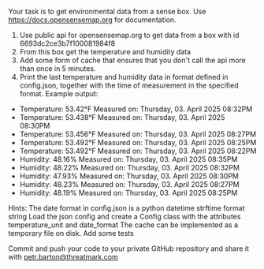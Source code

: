 Your task is to get environmental data from a sense box. Use https://docs.opensensemap.org for documentation.

1. Use public api for opensensemap.org to get data from a box with id 6693dc2ce3b7f100081984f8
2. From this box get the temperature and humidity data
3. Add some form of cache that ensures that you don't call the api more than once in 5 minutes.
4. Print the last temperature and humidity data in format defined in config.json,
together with the time of measurement in the specified format.
Example output:

- Temperature: 53.42°F Measured on: Thursday, 03. April 2025 08:32PM
- Temperature: 53.438°F Measured on: Thursday, 03. April 2025 08:30PM
- Temperature: 53.456°F Measured on: Thursday, 03. April 2025 08:27PM
- Temperature: 53.492°F Measured on: Thursday, 03. April 2025 08:25PM
- Temperature: 53.492°F Measured on: Thursday, 03. April 2025 08:22PM
- Humidity: 48.16% Measured on: Thursday, 03. April 2025 08:35PM
- Humidity: 48.22% Measured on: Thursday, 03. April 2025 08:32PM
- Humidity: 47.93% Measured on: Thursday, 03. April 2025 08:30PM
- Humidity: 48.23% Measured on: Thursday, 03. April 2025 08:27PM
- Humidity: 48.19% Measured on: Thursday, 03. April 2025 08:25PM


Hints:
    The date format in config.json is a python datetime strftime format string
    Load the json config and create a Config class with the attributes temperature_unit and date_format
    The cache can be implemented as a temporary file on disk.
    Add some tests

Commit and push your code to your private GitHub repository and share it with petr.barton@threatmark.com

